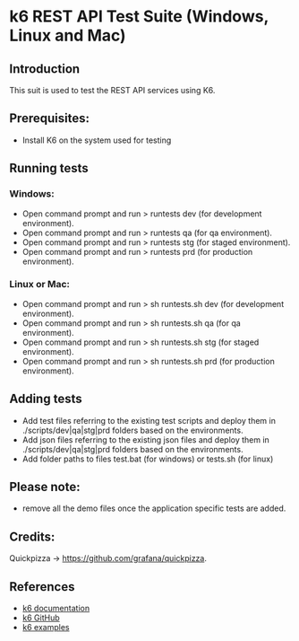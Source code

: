 # k6 REST API Test Suite (Windows, Linux and Mac)

## Introduction
This suit is used to test the REST API services using K6.

## Prerequisites:
- Install K6 on the system used for testing

## Running tests

### Windows:
- Open command prompt and run > runtests dev (for development environment).
- Open command prompt and run > runtests qa (for qa environment).
- Open command prompt and run > runtests stg (for staged environment).
- Open command prompt and run > runtests prd (for production environment).

### Linux or Mac:
- Open command prompt and run > sh runtests.sh dev (for development environment).
- Open command prompt and run > sh runtests.sh qa (for qa environment).
- Open command prompt and run > sh runtests.sh stg (for staged environment).
- Open command prompt and run > sh runtests.sh prd (for production environment).

## Adding tests
- Add test files referring to the existing test scripts and deploy them in ./scripts/dev|qa|stg|prd folders based on the environments.
- Add json files referring to the existing json files and deploy them in ./scripts/dev|qa|stg|prd folders based on the environments.
- Add folder paths to files test.bat (for windows) or tests.sh (for linux)

## Please note:
- remove all the demo files once the application specific tests are added.

## Credits:
Quickpizza -> https://github.com/grafana/quickpizza.

 ## References
* [k6 documentation](https://k6.io/docs/)
* [k6 GitHub](https://github.com/loadimpact/k6)
* [k6 examples](https://k6.io/docs/examples)


